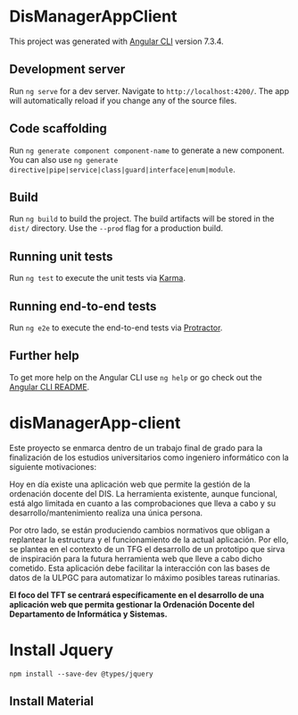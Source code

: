 # DisManagerAppClient

This project was generated with [Angular CLI](https://github.com/angular/angular-cli) version 7.3.4.

## Development server

Run `ng serve` for a dev server. Navigate to `http://localhost:4200/`. The app will automatically reload if you change any of the source files.

## Code scaffolding

Run `ng generate component component-name` to generate a new component. You can also use `ng generate directive|pipe|service|class|guard|interface|enum|module`.

## Build

Run `ng build` to build the project. The build artifacts will be stored in the `dist/` directory. Use the `--prod` flag for a production build.

## Running unit tests

Run `ng test` to execute the unit tests via [Karma](https://karma-runner.github.io).

## Running end-to-end tests

Run `ng e2e` to execute the end-to-end tests via [Protractor](http://www.protractortest.org/).

## Further help

To get more help on the Angular CLI use `ng help` or go check out the [Angular CLI README](https://github.com/angular/angular-cli/blob/master/README.md).


# disManagerApp-client
Este proyecto se enmarca dentro de un trabajo final de grado para la finalización de los estudios universitarios como ingeniero informático con la siguiente motivaciones:

Hoy en día existe una aplicación web que permite la gestión de la ordenación docente del DIS. La herramienta existente, aunque funcional, está algo limitada en cuanto a las comprobaciones que lleva a cabo y su desarrollo/mantenimiento realiza una única persona.

Por otro lado, se están produciendo cambios normativos que obligan a replantear la estructura y el funcionamiento de la actual aplicación. Por ello, se plantea en el contexto de un TFG el desarrollo de un prototipo que sirva de inspiración para la futura herramienta web
que lleve a cabo dicho cometido.
Esta aplicación debe facilitar la interacción con las bases de datos de la ULPGC para automatizar lo máximo posibles tareas rutinarias.

**El foco del TFT se centrará específicamente en el desarrollo de una aplicación web que permita gestionar la Ordenación Docente del Departamento de Informática y Sistemas.**

# Install Jquery
``
  npm install --save-dev @types/jquery
``

## Install Material
``
``

